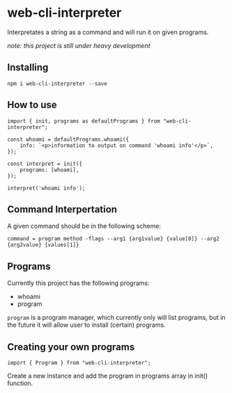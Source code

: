 # web-cli-interpreter

Interpretates a string as a command and will run it on given programs.

_note: this project is still under heavy development_


## Installing

```npm i web-cli-interpreter --save```

## How to use

```
import { init, programs as defaultPrograms } from "web-cli-interpreter";

const whoami = defaultPrograms.whoami({
    info: `<p>information to output on command 'whoami info'</p>`,
});

const interpret = init({
    programs: [whoami],
});

interpret('whoami info');

```

## Command Interpertation
A given command should be in the following scheme:

```command = program method -flags --arg1 {arg1value} {value[0]} --arg2 {arg2value} {values[1]}```

## Programs
Currently this project has the following programs:

- whoami
- program

```program``` is a program manager, which currently only will list programs, but in the future it will allow user to install (certain) programs.

## Creating your own programs
`import { Program } from "web-cli-interpreter";`

Create a new instance and add the program in programs array in init() function.
